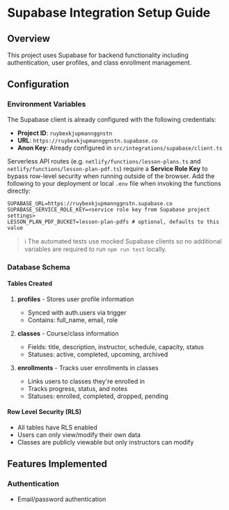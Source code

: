 # Supabase Integration Setup Guide

## Overview
This project uses Supabase for backend functionality including authentication, user profiles, and class enrollment management.

## Configuration

### Environment Variables
The Supabase client is already configured with the following credentials:
- **Project ID**: `ruybexkjupmannggnstn`
- **URL**: `https://ruybexkjupmannggnstn.supabase.co`
- **Anon Key**: Already configured in `src/integrations/supabase/client.ts`

Serverless API routes (e.g. `netlify/functions/lesson-plans.ts` and
`netlify/functions/lesson-plan-pdf.ts`) require a **Service Role Key** to bypass
row-level security when running outside of the browser. Add the following to
your deployment or local `.env` file when invoking the functions directly:

```
SUPABASE_URL=https://ruybexkjupmannggnstn.supabase.co
SUPABASE_SERVICE_ROLE_KEY=<service role key from Supabase project settings>
LESSON_PLAN_PDF_BUCKET=lesson-plan-pdfs # optional, defaults to this value
```

> ℹ️ The automated tests use mocked Supabase clients so no additional variables
> are required to run `npm run test` locally.

### Database Schema

#### Tables Created
1. **profiles** - Stores user profile information
   - Synced with auth.users via trigger
   - Contains: full_name, email, role

2. **classes** - Course/class information
   - Fields: title, description, instructor, schedule, capacity, status
   - Statuses: active, completed, upcoming, archived

3. **enrollments** - Tracks user enrollments in classes
   - Links users to classes they're enrolled in
   - Tracks progress, status, and notes
   - Statuses: enrolled, completed, dropped, pending

#### Row Level Security (RLS)
- All tables have RLS enabled
- Users can only view/modify their own data
- Classes are publicly viewable but only instructors can modify

## Features Implemented

### Authentication
- Email/password authentication